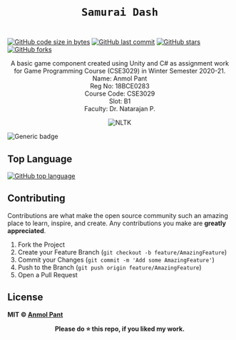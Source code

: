 <code>
  <h1 align="center">Samurai Dash</h1>
</code>

[![GitHub code size in bytes](https://img.shields.io/github/languages/code-size/anmolpant/Samurai-Dash?logo=github&style=social)](https://github.com/anmolpant/) [![GitHub last commit](https://img.shields.io/github/last-commit/anmolpant/Samurai-Dash?style=social&logo=git)](https://github.com/anmolpant/) [![GitHub stars](https://img.shields.io/github/stars/anmolpant/Samurai-Dash?style=social)](https://github.com/anmolpant/Samurai-Dash/stargazers) [![GitHub forks](https://img.shields.io/github/forks/anmolpant/Samurai-Dash?style=social&logo=git)](https://github.com/anmolpant/Samurai-Dash/network)

<p align="center">
  A basic game component created using Unity and C# as assignment work for Game Programming Course (CSE3029) in Winter Semester 2020-21.<br>
  Name: Anmol Pant<br>
  Reg No: 18BCE0283<br>
  Course Code: CSE3029<br>
  Slot: B1<br>
  Faculty: Dr. Natarajan P.<br>
</p>

<p align="center">
<img src="https://github.com/anmolpant/Samurai-Dash/blob/master/assets/nlpwpython.jpg" alt="NLTK"/>
</p>

![Generic badge](https://img.shields.io/badge/Unity-black)

## Top Language

[![GitHub top language](https://img.shields.io/github/languages/top/anmolpant/Samurai-Dash?logo=c#&style=social)](https://github.com/anmolpant/)

## Contributing

Contributions are what make the open source community such an amazing place to learn, inspire, and create. Any contributions you make are **greatly appreciated**.

1. Fork the Project
2. Create your Feature Branch (`git checkout -b feature/AmazingFeature`)
3. Commit your Changes (`git commit -m 'Add some AmazingFeature'`)
4. Push to the Branch (`git push origin feature/AmazingFeature`)
5. Open a Pull Request

## License

**MIT &copy; [Anmol Pant](https://github.com/anmolpant/Natural-Language-Processing-Tasks/blob/master/LICENSE)**

<div align="center">
  <b>Please do ⭐ this repo, if you liked my work.</b>
</div>